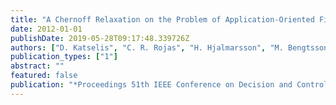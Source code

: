 ```yaml
---
title: "A Chernoff Relaxation on the Problem of Application-Oriented Finite Sample Experiment Design"
date: 2012-01-01
publishDate: 2019-05-28T09:17:48.339726Z
authors: ["D. Katselis", "C. R. Rojas", "H. Hjalmarsson", "M. Bengtsson"]
publication_types: ["1"]
abstract: ""
featured: false
publication: "*Proceedings 51th IEEE Conference on Decision and Control*"
---
```


